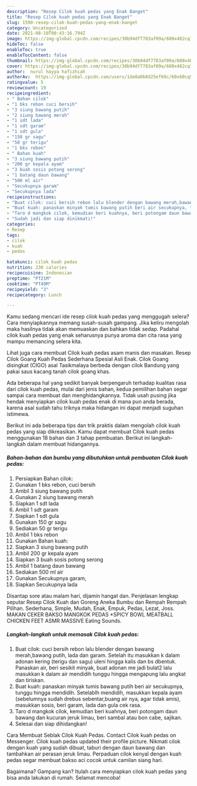 ```yaml
---
description: "Resep Cilok kuah pedas yang Enak Banget"
title: "Resep Cilok kuah pedas yang Enak Banget"
slug: 1590-resep-cilok-kuah-pedas-yang-enak-banget
category: Uncategorized
date: 2021-08-10T00:43:16.794Z
image: https://img-global.cpcdn.com/recipes/30b94df7783af09a/680x482cq70/cilok-kuah-pedas-foto-resep-utama.jpg
hideToc: false
enableToc: true
enableTocContent: false
thumbnail: https://img-global.cpcdn.com/recipes/30b94df7783af09a/680x482cq70/cilok-kuah-pedas-foto-resep-utama.jpg
cover: https://img-global.cpcdn.com/recipes/30b94df7783af09a/680x482cq70/cilok-kuah-pedas-foto-resep-utama.jpg
author:  nurul hayya hafizhiah
authorAv:  https://img-global.cpcdn.com/users/1de8a0b8d25ef69c/60x60cq50/avatar.jpg
ratingvalue: 5
reviewcount: 19
recipeingredient:
- " Bahan cilok"
- "1 bks rebon cuci bersih"
- "3 siung bawang putih"
- "2 siung bawang merah"
- "1 sdt lada"
- "1 sdt garam"
- "1 sdt gula"
- "150 gr sagu"
- "50 gr terigu"
- "1 bks rebon"
- " Bahan kuah"
- "3 siung bawang putih"
- "200 gr kepala ayam"
- "3 buah sosis potong serong"
- "1 batang daun bawang"
- "500 ml air"
- "Secukupnya garam"
- "Secukupnya lada"
recipeinstructions:
- "Buat cilok: cuci bersih rebon lalu blender dengan bawang merah,bawang putih, lada dan garam. Setelah itu masukkan k dalam adonan kering (terigu dan sagu) uleni hingga kalis dan bs dbentuk. Panaskan air, beri sesikit minyak, buat adonan me jadi bulat2 lalu masukkan k dalam air mendidih tunggu hingga mengapung lalu angkat dan tiriskan."
- "Buat kuah: panaskan minyak tumis bawang putih beri air secukupnya, tunggu hingga mendidih. Setelablh mendidih, masukkan kepala ayam (sebelumnya sudah drebus sebentar,buang air nya, agar tidak amis), masukkan sosis, beri garam, lada dan gula cek rasa."
- "Taro d mangkok cilok, kemudian beri kuahnya, beri potongam daun bawang dan kucuran jeruk limau, beri sambal atau bon cabe, sajikan."
- "Sudah jadi dan siap dinikmati!"
categories:
- Resep
tags:
- cilok
- kuah
- pedas

katakunci: cilok kuah pedas 
nutrition: 230 calories
recipecuisine: Indonesian
preptime: "PT21M"
cooktime: "PT49M"
recipeyield: "3"
recipecategory: Lunch

---
```



Kamu sedang mencari ide resep cilok kuah pedas yang menggugah selera? Cara menyiapkannya memang susah-susah gampang. Jika keliru mengolah maka hasilnya tidak akan memuaskan dan bahkan tidak sedap. Padahal cilok kuah pedas yang enak seharusnya punya aroma dan cita rasa yang mampu memancing selera kita.


Lihat juga cara membuat Cilok kuah pedas asam manis dan masakan. Resep Cilok Goang Kuah Pedas Sederhana Spesial Asli Enak. Cilok Goang disingkat (CIGO) asal Tasikmalaya berbeda dengan cilok Bandung yang pakai saus kacang tanah cilok goang khas.

Ada beberapa hal yang sedikit banyak berpengaruh terhadap kualitas rasa dari cilok kuah pedas, mulai dari jenis bahan, kedua pemilihan bahan segar sampai cara membuat dan menghidangkannya. Tidak usah pusing jika hendak menyiapkan cilok kuah pedas enak di mana pun anda berada, karena asal sudah tahu triknya maka hidangan ini dapat menjadi suguhan istimewa.


Berikut ini ada beberapa tips dan trik praktis dalam mengolah cilok kuah pedas yang siap dikreasikan. Kamu dapat membuat Cilok kuah pedas menggunakan 18 bahan dan 3 tahap pembuatan. Berikut ini langkah-langkah dalam membuat hidangannya.

<!--inarticleads1-->

##### Bahan-bahan dan bumbu yang dibutuhkan untuk pembuatan Cilok kuah pedas:

1. Persiapkan  Bahan cilok:
1. Gunakan 1 bks rebon, cuci bersih
1. Ambil 3 siung bawang putih
1. Gunakan 2 siung bawang merah
1. Siapkan 1 sdt lada
1. Ambil 1 sdt garam
1. Siapkan 1 sdt gula
1. Gunakan 150 gr sagu
1. Sediakan 50 gr terigu
1. Ambil 1 bks rebon
1. Gunakan  Bahan kuah:
1. Siapkan 3 siung bawang putih
1. Ambil 200 gr kepala ayam
1. Siapkan 3 buah sosis potong serong
1. Ambil 1 batang daun bawang
1. Sediakan 500 ml air
1. Gunakan Secukupnya garam,
1. Siapkan Secukupnya lada


Disantap sore atau malam hari, dijamin hangat dan. Penjelasan lengkap seputar Resep Cilok Kuah dan Goreng Aneka Bumbu dan Rempah Rempah Pilihan. Sederhana, Simple, Mudah, Enak, Empuk, Pedas, Lezat, Joss. MAKAN CEKER BAKSO MANGKOK PEDAS *SPICY BOWL MEATBALL CHICKEN FEET ASMR MASSIVE Eating Sounds. 

<!--inarticleads2-->

##### Langkah-langkah untuk memasak Cilok kuah pedas:

1. Buat cilok: cuci bersih rebon lalu blender dengan bawang merah,bawang putih, lada dan garam. Setelah itu masukkan k dalam adonan kering (terigu dan sagu) uleni hingga kalis dan bs dbentuk. Panaskan air, beri sesikit minyak, buat adonan me jadi bulat2 lalu masukkan k dalam air mendidih tunggu hingga mengapung lalu angkat dan tiriskan.
1. Buat kuah: panaskan minyak tumis bawang putih beri air secukupnya, tunggu hingga mendidih. Setelablh mendidih, masukkan kepala ayam (sebelumnya sudah drebus sebentar,buang air nya, agar tidak amis), masukkan sosis, beri garam, lada dan gula cek rasa.
1. Taro d mangkok cilok, kemudian beri kuahnya, beri potongam daun bawang dan kucuran jeruk limau, beri sambal atau bon cabe, sajikan.
1. Selesai dan siap dihidangkan!

Cara Membuat Seblak Cilok Kuah Pedas. Contact Cilok kuah pedas on Messenger. Cilok kuah pedas updated their profile picture. Nikmati cilok dengan kuah yang sudah dibuat, taburi dengan daun bawang dan tambahkan air perasan jeruk limau. Perpaduan cilok kenyal dengan kuah pedas segar membuat bakso aci cocok untuk camilan siang hari. 

Bagaimana? Gampang kan? Itulah cara menyiapkan cilok kuah pedas yang bisa anda lakukan di rumah. Selamat mencoba!

